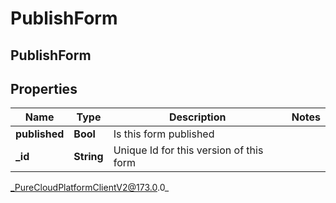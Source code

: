 # PublishForm

## PublishForm

## Properties

|Name | Type | Description | Notes|
|------------ | ------------- | ------------- | -------------|
| **published** | **Bool** | Is this form published | |
| **_id** | **String** | Unique Id for this version of this form | |



_PureCloudPlatformClientV2@173.0.0_
